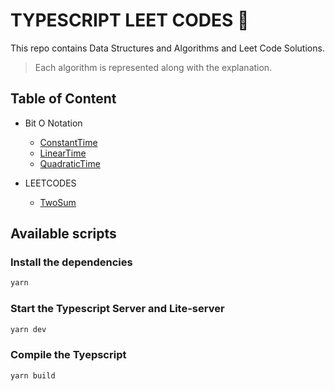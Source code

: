 # TYPESCRIPT LEET CODES 🚀

This repo contains Data Structures and Algorithms and Leet Code Solutions.

> Each algorithm is represented along with the explanation.

## Table of Content

- Bit O Notation

  - [ConstantTime](https://github.com/thutasann/ts-leet/tree/main/src/BigO/ConstantTime/)
  - [LinearTime](https://github.com/thutasann/ts-leet/tree/main/src/BigO/LinearTime/)
  - [QuadraticTime](https://github.com/thutasann/ts-leet/tree/main/src/BigO/QuadraticTime/)

- LEETCODES

  - [TwoSum](https://github.com/thutasann/ts-leet/tree/main/src/LeetCodes/TwoSum)

## Available scripts

### Install the dependencies

```bash
yarn
```

### Start the Typescript Server and Lite-server

```bash
yarn dev
```

### Compile the Tyepscript

```bash
yarn build
```
